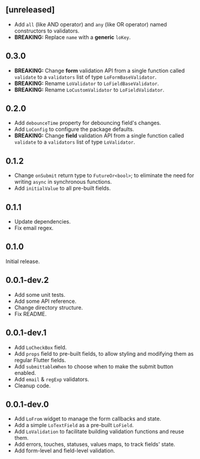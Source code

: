 ## [unreleased]

- Add `all` (like AND operator) and `any` (like OR operator) named constructors to validators.
- **BREAKING:** Replace `name` with a **generic** `loKey`.

## 0.3.0

- **BREAKING:** Change **form** validation API from a single function called `validate` to a `validators` list of type `LoFormBaseValidator`.
- **BREAKING:** Rename `LoValidator` to `LoFieldBaseValidator`.
- **BREAKING:** Rename `LoCustomValidator` to `LoFieldValidator`.

## 0.2.0

- Add `debounceTime` property for debouncing field's changes.
- Add `LoConfig` to configure the package defaults.
- **BREAKING:** Change **field** validation API from a single function called `validate` to a `validators` list of type `LoValidator`.

## 0.1.2

- Change `onSubmit` return type to `FutureOr<bool>`; to eliminate the need for writing `async` in synchronous functions.
- Add `initialValue` to all pre-built fields.

## 0.1.1

- Update dependencies.
- Fix email regex.

## 0.1.0

Initial release.

## 0.0.1-dev.2

- Add some unit tests.
- Add some API reference.
- Change directory structure.
- Fix README.

## 0.0.1-dev.1

- Add `LoCheckBox` field.
- Add `props` field to pre-built fields, to allow styling and modifying them as regular Flutter fields.
- Add `submittableWhen` to choose when to make the submit button enabled.
- Add `email` & `regExp` validators.
- Cleanup code.

## 0.0.1-dev.0

- Add `LoFrom` widget to manage the form callbacks and state.
- Add a simple `LoTextField` as a pre-built `LoField`.
- Add `LoValidation` to facilitate building validation functions and reuse them.
- Add errors, touches, statuses, values maps, to track fields' state.
- Add form-level and field-level validation.
